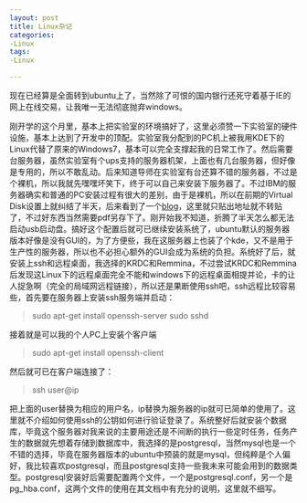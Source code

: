 ```yaml
---
layout: post
title: Linux杂记
categories:
-Linux
tags:
-Linux

---
```

现在已经算是全面转到ubuntu上了，当然除了可恨的国内银行还死守着基于IE的网上在线交易，让我唯一无法彻底抛弃windows。

刚开学的这个月里，基本上把实验室的环境搞好了，这里必须赞一下实验室的硬件设施，基本上达到了开发中的顶配。实验室我分配到的PC机上被我用KDE下的Linux代替了原来的Windows7，基本可以完全支撑起我的日常工作了。然后需要台服务器，虽然实验室有个ups支持的服务器机架，上面也有几台服务器，但好像是专用的，所以不敢乱动。后来知道导师在实验室有台还算不错的服务器，不过是个裸机，所以我就先嘿嘿坏笑下，终于可以自己来安装下服务器了。不过IBM的服务器确实和普通的PC安装过程有很大的差别，由于是裸机，所以在前期的Virtual Disk设置上就纠结了半天，后来看到了一个[blog]()，这里就只贴出地址就不转贴了，不过好东西当然需要pdf另存下了。刚开始我不知道，折腾了半天怎么都无法启动usb启动盘。搞好这个配置后就可已继续安装系统了，ubuntu默认的服务器版本好像是没有GUI的，为了方便些，我在这服务器上也装了个kde，又不是用于生产性的服务器，所以也不必担心额外的GUI会成为系统的负担。系统好了后，就安装上ssh和远程桌面，我选择的KRDC和Remmina，不过尝试KRDC和Remmina后发现这Linux下的远程桌面完全不能和windows下的远程桌面相提并论，卡的让人捉急啊（完全的局域网远程链接），所以还是果断使用ssh吧，ssh远程比较容易些，首先要在服务器上安装ssh服务端并启动：
> 
> sudo apt-get install openssh-server
> sudo sshd

接着就是可以我的个人PC上安装个客户端
> 
>sudo apt-get install openssh-client

然后就可已在客户端连接了：
> 
> ssh user@ip


把上面的user替换为相应的用户名，ip替换为服务器的ip就可已简单的使用了。这里就不介绍如何使用ssh的公钥如何进行验证登录了。系统整好后就安装个数据库，毕竟这个服务器对我来说的主要用途还是不间断的执行一些定时任务，任务产生的数据就先想着存储到数据库中，我选择的是postgresql，当然mysql也是一个不错的选择，毕竟在服务器版本的ubuntu中预装的就是mysql，但纯粹是个人偏好，我比较喜欢postgresql，而且postgresql支持一些我未来可能会用到的数据类型。postgresql安装好后需要配置两个文件，一个是postgresql.conf，另一个是pg_hba.conf，这两个文件的使用在其文档中有充分的说明，这里就不细写。
